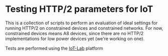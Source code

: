 # Testing HTTP/2 parameters for IoT

This is a collection of scripts to perform an evaluation of ideal settings for running HTTP/2 on constrained devices and constrained networks. For now, constrained devices means A8 devices, since there are no HTTP/2 implementations for low power devices yet (we're working on one). 

Tests are performed using the [IoT-Lab](https://www.iot-lab.info) platform
